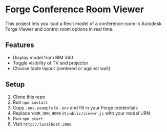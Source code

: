 # Forge Conference Room Viewer

This project lets you load a Revit model of a conference room in Autodesk Forge Viewer and control room options in real time.

## Features

- Display model from BIM 360
- Toggle visibility of TV and projector
- Choose table layout (centered or against wall)

## Setup

1. Clone this repo
2. Run `npm install`
3. Copy `.env.example` to `.env` and fill in your Forge credentials
4. Replace `YOUR_URN_HERE` in `public/viewer.js` with your model URN
5. Run `npm start`
6. Visit `http://localhost:3000`
